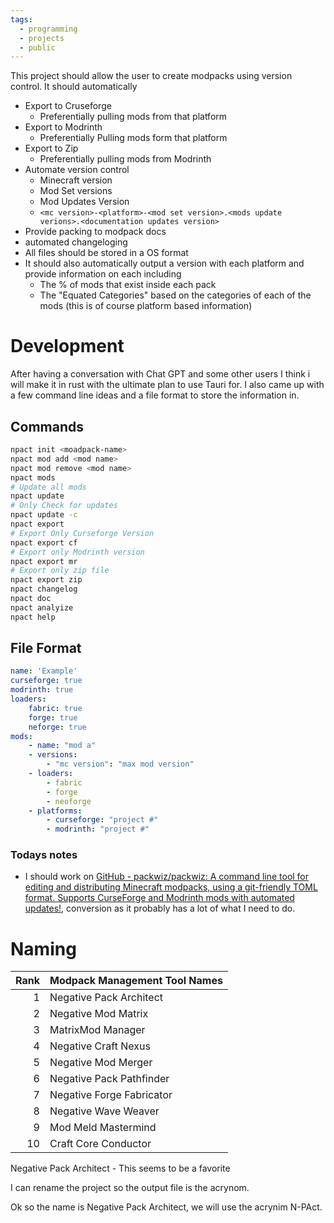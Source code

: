 ```yaml
---
tags:
  - programming
  - projects
  - public
---
```

This project should allow the user to create modpacks using version control. It should automatically
- Export to Cruseforge
    - Preferentially pulling mods from that platform
- Export to Modrinth
    - Preferentially Pulling mods form that platform
- Export to Zip
    - Preferentially pulling mods from Modrinth
- Automate version control
    - Minecraft version
    - Mod Set versions
    - Mod Updates Version
    - `<mc version>-<platform>-<mod set version>.<mods update verions>.<documentation updates version>`
- Provide packing to modpack docs
- automated changeloging
- All files should be stored in a OS format
- It should also automatically output a version with each platform and provide information on each including
    - The % of mods that exist inside each pack
    - The "Equated Categories" based on the categories of each of the mods (this is of course platform based information)

# Development

After having a conversation with Chat GPT and some other users I think i will make it in rust with the ultimate plan to use Tauri for. I also came up with a few command line ideas and a file format to store the information in.

## Commands
```sh
npact init <moadpack-name>
npact mod add <mod name>
npact mod remove <mod name>
npact mods
# Update all mods
npact update
# Only Check for updates
npact update -c 
npact export
# Export Only Curseforge Version
npact export cf
# Export only Modrinth version
npact export mr
# Export only zip file
npact export zip
npact changelog
npact doc
npact analyize
npact help
```

## File Format
```yaml
name: 'Example'
curseforge: true
modrinth: true
loaders:
    fabric: true
    forge: true
    neforge: true
mods:
    - name: "mod a"
    - versions:
        - "mc version": "max mod version"
    - loaders:
        - fabric
        - forge
        - neoforge
    - platforms:
        - curseforge: "project #"
        - modrinth: "project #"
```

### Todays notes
- I should work on [GitHub - packwiz/packwiz: A command line tool for editing and distributing Minecraft modpacks, using a git-friendly TOML format. Supports CurseForge and Modrinth mods with automated updates!](https://github.com/packwiz/packwiz), conversion as it probably has a lot of what I need to do.


# Naming
| Rank | Modpack Management Tool Names |
| ----:|:----------------------------- |
|    1 | Negative Pack Architect       |
|    2 | Negative Mod Matrix           |
|    3 | MatrixMod Manager             |
|    4 | Negative Craft Nexus           |
|    5 | Negative Mod Merger            |
|    6 | Negative Pack Pathfinder       |
|    7 | Negative Forge Fabricator      |
|    8 | Negative Wave Weaver           |
|    9 | Mod Meld Mastermind            |
|   10 | Craft Core Conductor           |
Negative Pack Architect - This seems to be a favorite

I can rename the project so the output file is the acrynom.

Ok so the name is Negative Pack Architect, we will use the acrynim N-PAct.